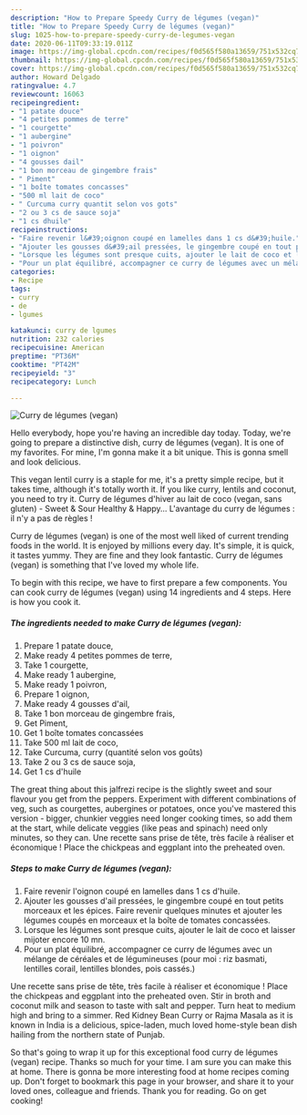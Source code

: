 ```yaml
---
description: "How to Prepare Speedy Curry de légumes (vegan)"
title: "How to Prepare Speedy Curry de légumes (vegan)"
slug: 1025-how-to-prepare-speedy-curry-de-legumes-vegan
date: 2020-06-11T09:33:19.011Z
image: https://img-global.cpcdn.com/recipes/f0d565f580a13659/751x532cq70/curry-de-legumes-vegan-photo-principale-de-la-recette.jpg
thumbnail: https://img-global.cpcdn.com/recipes/f0d565f580a13659/751x532cq70/curry-de-legumes-vegan-photo-principale-de-la-recette.jpg
cover: https://img-global.cpcdn.com/recipes/f0d565f580a13659/751x532cq70/curry-de-legumes-vegan-photo-principale-de-la-recette.jpg
author: Howard Delgado
ratingvalue: 4.7
reviewcount: 16063
recipeingredient:
- "1 patate douce"
- "4 petites pommes de terre"
- "1 courgette"
- "1 aubergine"
- "1 poivron"
- "1 oignon"
- "4 gousses dail"
- "1 bon morceau de gingembre frais"
- " Piment"
- "1 boîte tomates concasses"
- "500 ml lait de coco"
- " Curcuma curry quantit selon vos gots"
- "2 ou 3 cs de sauce soja"
- "1 cs dhuile"
recipeinstructions:
- "Faire revenir l&#39;oignon coupé en lamelles dans 1 cs d&#39;huile."
- "Ajouter les gousses d&#39;ail pressées, le gingembre coupé en tout petits morceaux et les épices. Faire revenir quelques minutes et ajouter les légumes coupés en morceaux et la boîte de tomates concassées."
- "Lorsque les légumes sont presque cuits, ajouter le lait de coco et laisser mijoter encore 10 mn."
- "Pour un plat équilibré, accompagner ce curry de légumes avec un mélange de céréales et de légumineuses (pour moi : riz basmati, lentilles corail, lentilles blondes, pois cassés.)"
categories:
- Recipe
tags:
- curry
- de
- lgumes

katakunci: curry de lgumes 
nutrition: 232 calories
recipecuisine: American
preptime: "PT36M"
cooktime: "PT42M"
recipeyield: "3"
recipecategory: Lunch

---
```



![Curry de légumes (vegan)](https://img-global.cpcdn.com/recipes/f0d565f580a13659/751x532cq70/curry-de-legumes-vegan-photo-principale-de-la-recette.jpg)

Hello everybody, hope you're having an incredible day today. Today, we're going to prepare a distinctive dish, curry de légumes (vegan). It is one of my favorites. For mine, I'm gonna make it a bit unique. This is gonna smell and look delicious.

This vegan lentil curry is a staple for me, it&#39;s a pretty simple recipe, but it takes time, although it&#39;s totally worth it. If you like curry, lentils and coconut, you need to try it. Curry de légumes d&#39;hiver au lait de coco (vegan, sans gluten) - Sweet &amp; Sour Healthy &amp; Happy… L&#39;avantage du curry de légumes : il n&#39;y a pas de règles !

Curry de légumes (vegan) is one of the most well liked of current trending foods in the world. It is enjoyed by millions every day. It's simple, it is quick, it tastes yummy. They are fine and they look fantastic. Curry de légumes (vegan) is something that I've loved my whole life.


To begin with this recipe, we have to first prepare a few components. You can cook curry de légumes (vegan) using 14 ingredients and 4 steps. Here is how you cook it.

<!--inarticleads1-->

##### The ingredients needed to make Curry de légumes (vegan):

1. Prepare 1 patate douce,
1. Make ready 4 petites pommes de terre,
1. Take 1 courgette,
1. Make ready 1 aubergine,
1. Make ready 1 poivron,
1. Prepare 1 oignon,
1. Make ready 4 gousses d&#39;ail,
1. Take 1 bon morceau de gingembre frais,
1. Get  Piment,
1. Get 1 boîte tomates concassées
1. Take 500 ml lait de coco,
1. Take  Curcuma, curry (quantité selon vos goûts)
1. Take 2 ou 3 cs de sauce soja,
1. Get 1 cs d&#39;huile


The great thing about this jalfrezi recipe is the slightly sweet and sour flavour you get from the peppers. Experiment with different combinations of veg, such as courgettes, aubergines or potatoes, once you&#39;ve mastered this version - bigger, chunkier veggies need longer cooking times, so add them at the start, while delicate veggies (like peas and spinach) need only minutes, so they can. Une recette sans prise de tête, très facile à réaliser et économique ! Place the chickpeas and eggplant into the preheated oven. 

<!--inarticleads2-->

##### Steps to make Curry de légumes (vegan):

1. Faire revenir l&#39;oignon coupé en lamelles dans 1 cs d&#39;huile.
1. Ajouter les gousses d&#39;ail pressées, le gingembre coupé en tout petits morceaux et les épices. Faire revenir quelques minutes et ajouter les légumes coupés en morceaux et la boîte de tomates concassées.
1. Lorsque les légumes sont presque cuits, ajouter le lait de coco et laisser mijoter encore 10 mn.
1. Pour un plat équilibré, accompagner ce curry de légumes avec un mélange de céréales et de légumineuses (pour moi : riz basmati, lentilles corail, lentilles blondes, pois cassés.)


Une recette sans prise de tête, très facile à réaliser et économique ! Place the chickpeas and eggplant into the preheated oven. Stir in broth and coconut milk and season to taste with salt and pepper. Turn heat to medium high and bring to a simmer. Red Kidney Bean Curry or Rajma Masala as it is known in India is a delicious, spice-laden, much loved home-style bean dish hailing from the northern state of Punjab. 

So that's going to wrap it up for this exceptional food curry de légumes (vegan) recipe. Thanks so much for your time. I am sure you can make this at home. There is gonna be more interesting food at home recipes coming up. Don't forget to bookmark this page in your browser, and share it to your loved ones, colleague and friends. Thank you for reading. Go on get cooking!
